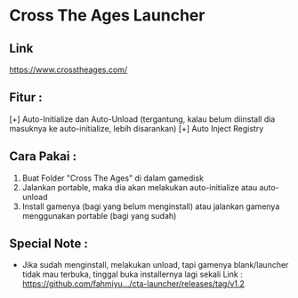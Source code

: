 # Cross The Ages Launcher

## Link
https://www.crosstheages.com/

## Fitur :
[+] Auto-Initialize dan Auto-Unload (tergantung, kalau belum diinstall dia masuknya ke auto-initialize, lebih disarankan)
[+] Auto Inject Registry

## Cara Pakai :
1. Buat Folder "Cross The Ages" di dalam gamedisk
2. Jalankan portable, maka dia akan melakukan auto-initialize atau auto-unload
3. Install gamenya (bagi yang belum menginstall) atau jalankan gamenya menggunakan portable (bagi yang sudah)


## Special Note :
- Jika sudah menginstall, melakukan unload, tapi gamenya blank/launcher tidak mau terbuka, tinggal buka installernya lagi sekali
Link : https://github.com/fahmiyu.../cta-launcher/releases/tag/v1.2
